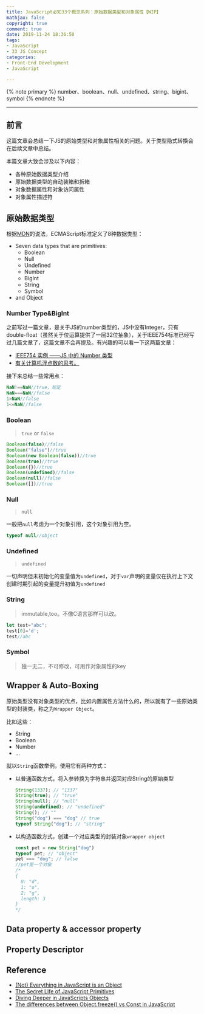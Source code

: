 ```yaml
---
title: JavaScript必知33个概念系列：原始数据类型和对象属性【WIP】
mathjax: false
copyright: true
comment: true
date: 2019-11-24 18:36:50
tags:
- JavaScript
- 33 JS Concept
categories:
- Front-End Development
- JavaScript

---
```


{% note primary %}
number、boolean、null、undefined、string、bigint、symbol
{% endnote %}

<!-- more -->

---

## 前言

这篇文章会总结一下JS的原始类型和对象属性相关的问题。关于类型隐式转换会在后续文章中总结。

本篇文章大致会涉及以下内容：
- 各种原始数据类型介绍
- 原始数据类型的自动装箱和拆箱
- 对象数据属性和对象访问属性
- 对象属性描述符


## 原始数据类型

根据[MDN](https://developer.mozilla.org/en-US/docs/Web/JavaScript/Data_structures#Primitive_values)的说法，ECMAScript标准定义了8种数据类型：

- Seven data types that are primitives:
  - Boolean
  - Null
  - Undefined
  - Number
  - BigInt
  - String
  - Symbol
- and Object

### Number Type&BigInt

之前写过一篇文章，是关于JS的number类型的，JS中没有Integer，只有double-float（虽然关于位运算提供了一层32位抽象），关于IEEE754标准已经写过几篇文章了，这篇文章不会再提及。有兴趣的可以看一下这两篇文章：

- [IEEE754 实例 ——JS 中的 Number 类型](/ieee754-float-instance-js.html)
- [有关计算机浮点数的思考。](/float-think.html)

接下来总结一些常用点：

```javascript
NaN!==NaN//true，规定
NaN===NaN//false
1>NaN//false
1<=NaN//false
```

### Boolean
> `true` or `false`

```javascript
Boolean(false)//false
Boolean("false")//true
Boolean(new Boolean(false))//true
Boolean(true)//true
Boolean({})//true
Boolean(undefined)//false
Boolean(null)//false
Boolean([])//true
```

### Null
> `null`

一般把`null`考虑为一个对象引用，这个对象引用为空。

```javascript
typeof null//object
```

### Undefined
> `undefined`

一切声明但未初始化的变量值为`undefined`，对于`var`声明的变量仅在执行上下文创建时期引起的变量提升初值为`undefined`

### String
> immutable,too。不像C语言那样可以改。

```javascript
let test="abc";
test[0]='d';
test//abc
```

### Symbol

> 独一无二，不可修改，可用作对象属性的key


## Wrapper & Auto-Boxing

原始类型没有对象类型的优点，比如内置属性方法什么的，所以就有了一些原始类型的封装类，称之为`Wrapper Object`。

比如这些：
- String
- Boolean
- Number
- ...

就以`String`函数举例，使用它有两种方式：

- 以普通函数方式，将入参转换为字符串并返回对应String的原始类型
  ```javascript
  String(1337); // "1337"
  String(true); // "true"
  String(null); // "null"
  String(undefined); // "undefined"
  String(); // ""
  String("dog") === "dog" // true
  typeof String("dog"); // "string"
  ```
- 以构造函数方式，创建一个对应类型的封装对象`wrapper object`
  ```javascript
  const pet = new String("dog")
  typeof pet; // "object"
  pet === "dog"; // false
  //pet是一个对象
  /*
  {
    0: "d",
    1: "o",
    2: "g",
    length: 3
  }
  */
  ```
  

## Data property & accessor property

## Property Descriptor

## Reference

- [(Not) Everything in JavaScript is an Object](http://blog.brew.com.hk/not-everything-in-javascript-is-an-object/)
- [The Secret Life of JavaScript Primitives](https://javascriptweblog.wordpress.com/2010/09/27/the-secret-life-of-javascript-primitives/)
- [Diving Deeper in JavaScripts Objects](https://blog.bitsrc.io/diving-deeper-in-javascripts-objects-318b1e13dc12)
- [The differences between Object.freeze() vs Const in JavaScript](https://medium.com/@bolajiayodejithe-differences-between-object-freeze-vs-const-in-javascript-4eacea534d7c)